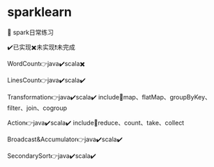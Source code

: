 # sparklearn
:book: spark日常练习

:heavy_check_mark:已实现:heavy_multiplication_x:未实现:heavy_exclamation_mark:未完成

WordCount:point_right:java:heavy_check_mark:scala:heavy_multiplication_x:

LinesCount:point_right:java:heavy_check_mark:scala:heavy_check_mark:

Transformation:point_right:java:heavy_check_mark:scala:heavy_check_mark:
include:hammer:map、flatMap、groupByKey、filter、join、cogroup

Action:point_right:java:heavy_check_mark:scala:heavy_check_mark:
include:hammer:reduce、count、take、collect

Broadcast&Accumulator:point_right:java:heavy_check_mark:scala:heavy_check_mark:

SecondarySort:point_right:java:heavy_check_mark:scala:heavy_check_mark: